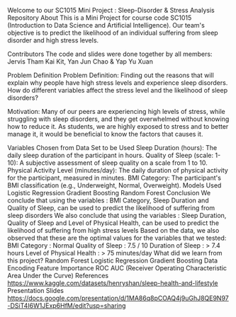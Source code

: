 Welcome to our SC1015 Mini Project : Sleep-Disorder & Stress Analysis Repository
About
This is a Mini Project for course code SC1015 (Introduction to Data Science and Artificial Intelligence). Our team's objective is to predict the likelihood of an individual suffering from sleep disorder and high stress levels.

Contributors
The code and slides were done together by all members: Jervis Tham Kai Kit, Yan Jun Chao & Yap Yu Xuan

Problem Definition
Problem Definition: Finding out the reasons that will explain why people have high stress levels and experience sleep disorders. How do different variables affect the stress level and the likelihood of sleep disorders?

Motivation: Many of our peers are experiencing high levels of stress, while struggling with sleep disorders, and they get overwhelmed without knowing how to reduce it. As students, we are highly exposed to stress and to better manage it, it would be beneficial to know the factors that causes it.

Variables Chosen from Data Set to be Used
Sleep Duration (hours): The daily sleep duration of the participant in hours.
Quality of Sleep (scale: 1-10): A subjective assessment of sleep quality on a scale from 1 to 10.
Physical Activity Level (minutes/day): The daily duration of physical activity for the participant, measured in minutes.
BMI Category: The participant's BMI classification (e.g., Underweight, Normal, Overweight).
Models Used
Logistic Regression
Gradient Boosting
Random Forest
Conclusion
We conclude that using the variables : BMI Category, Sleep Duration and Quality of Sleep, can be used to predict the likelihood of suffering from sleep disorders
We also conclude that using the variables : Sleep Duration, Quality of Sleep and Level of Physical Health, can be used to predict the likelihood of suffering from high stress levels
Based on the data, we also observed that these are the optimal values for the variables that we tested:
BMI Category : Normal
Quality of Sleep : 7.5 / 10
Duration of Sleep : > 7.4 hours
Level of Physical Health : > 75 minutes/day
What did we learn from this project?
Random Forest
Logistic Regression
Gradient Boosting
Data Encoding
Feature Importance
ROC AUC (Receiver Operating Characteristic Area Under the Curve)
References
https://www.kaggle.com/datasets/henryshan/sleep-health-and-lifestyle
Presentation Slides
https://docs.google.com/presentation/d/1MA86q8pCOAQ4j9uGhJ8QE9N97-DSiT4I6W1JExp6HfM/edit?usp=sharing
